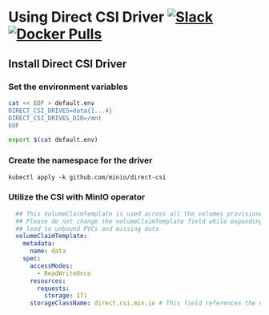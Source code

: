 # Using Direct CSI Driver [![Slack](https://slack.min.io/slack?type=svg)](https://slack.min.io) [![Docker Pulls](https://img.shields.io/docker/pulls/minio/k8s-operator.svg?maxAge=604800)](https://hub.docker.com/r/minio/k8s-operator)

## Install Direct CSI Driver

### Set the environment variables

```sh
cat << EOF > default.env
DIRECT_CSI_DRIVES=data{1...4}
DIRECT_CSI_DRIVES_DIR=/mnt
EOF

export $(cat default.env)
```

### Create the namespace for the driver
```
kubectl apply -k github.com/minio/direct-csi
```

### Utilize the CSI with MinIO operator

```yaml
  ## This VolumeClaimTemplate is used across all the volumes provisioned for MinIO cluster.
  ## Please do not change the volumeClaimTemplate field while expanding the cluster, this may
  ## lead to unbound PVCs and missing data
  volumeClaimTemplate:
    metadata:
      name: data
    spec:
      accessModes:
        - ReadWriteOnce
      resources:
        requests:
          storage: 1Ti
      storageClassName: direct.csi.min.io # This field references the existing StorageClass
```

